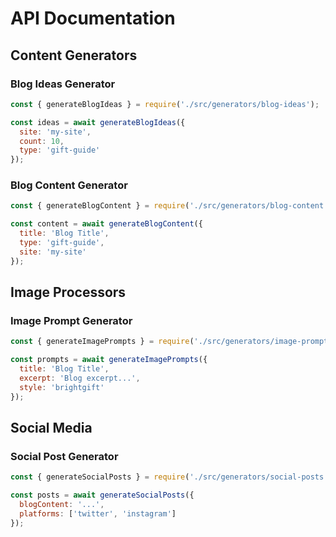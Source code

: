 # API Documentation

## Content Generators

### Blog Ideas Generator

```javascript
const { generateBlogIdeas } = require('./src/generators/blog-ideas');

const ideas = await generateBlogIdeas({
  site: 'my-site',
  count: 10,
  type: 'gift-guide'
});
```

### Blog Content Generator

```javascript
const { generateBlogContent } = require('./src/generators/blog-content');

const content = await generateBlogContent({
  title: 'Blog Title',
  type: 'gift-guide',
  site: 'my-site'
});
```

## Image Processors

### Image Prompt Generator

```javascript
const { generateImagePrompts } = require('./src/generators/image-prompts');

const prompts = await generateImagePrompts({
  title: 'Blog Title',
  excerpt: 'Blog excerpt...',
  style: 'brightgift'
});
```

## Social Media

### Social Post Generator

```javascript
const { generateSocialPosts } = require('./src/generators/social-posts');

const posts = await generateSocialPosts({
  blogContent: '...',
  platforms: ['twitter', 'instagram']
});
```
